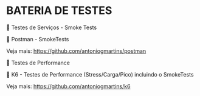 # BATERIA DE TESTES

🚀 Testes de Serviços - Smoke Tests 

🔖 Postman - SmokeTests

  Veja mais: https://github.com/antoniogmartins/postman
  
  🚀 Testes de Performance

🔖 K6 - Testes de Performance (Stress/Carga/Pico) incluindo o SmokeTests

   Veja mais: https://github.com/antoniogmartins/k6
   


